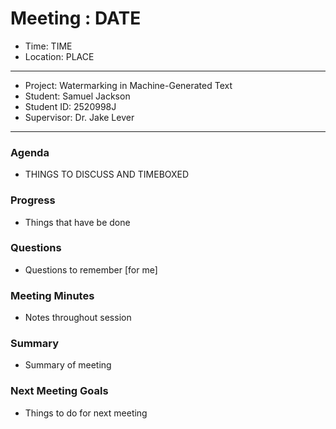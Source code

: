 # Meeting : DATE

* Time: TIME
* Location: PLACE
----------

* Project: Watermarking in Machine-Generated Text
* Student: Samuel Jackson
* Student ID: 2520998J
* Supervisor: Dr. Jake Lever
----------

### Agenda

- THINGS TO DISCUSS AND TIMEBOXED

### Progress

- Things that have be done

### Questions

- Questions to remember [for me]

### Meeting Minutes

- Notes throughout session

### Summary

- Summary of meeting

### Next Meeting Goals

- Things to do for next meeting


